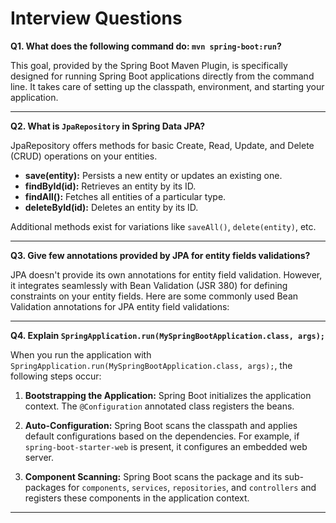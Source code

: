 # Interview Questions

**Q1. What does the following command do: `mvn spring-boot:run`?**

This goal, provided by the Spring Boot Maven Plugin, is specifically designed for running Spring Boot applications directly from the command line. It takes care of setting up the classpath, environment, and starting your application.

---

**Q2. What is `JpaRepository` in Spring Data JPA?**

JpaRepository offers methods for basic Create, Read, Update, and Delete (CRUD) operations on your entities.

- **save(entity):** Persists a new entity or updates an existing one.
- **findById(id):** Retrieves an entity by its ID.
- **findAll():** Fetches all entities of a particular type.
- **deleteById(id):** Deletes an entity by its ID.

Additional methods exist for variations like `saveAll()`, `delete(entity)`, etc.

---

**Q3. Give few annotations provided by JPA for entity fields validations?**

JPA doesn't provide its own annotations for entity field validation. However, it integrates seamlessly with Bean Validation (JSR 380) for defining constraints on your entity fields. Here are some commonly used Bean Validation annotations for JPA entity field validations:

---

**Q4. Explain `SpringApplication.run(MySpringBootApplication.class, args);`**

When you run the application with `SpringApplication.run(MySpringBootApplication.class, args);`, the following steps occur:

1. **Bootstrapping the Application:** Spring Boot initializes the application context. The `@Configuration` annotated class registers the beans.

2. **Auto-Configuration:** Spring Boot scans the classpath and applies default configurations based on the dependencies. For example, if `spring-boot-starter-web` is present, it configures an embedded web server.

3. **Component Scanning:** Spring Boot scans the package and its sub-packages for `components`, `services`, `repositories`, and `controllers` and registers these components in the application context.

---
